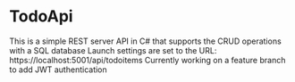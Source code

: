 # TodoApi
This is a simple REST server API in C# that supports the CRUD operations with a SQL database
Launch settings are set to the URL: https://localhost:5001/api/todoitems
Currently working on a feature branch to add JWT authentication
